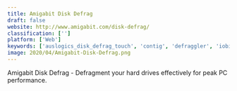 ```yaml
---
title: Amigabit Disk Defrag
draft: false 
website: http://www.amigabit.com/disk-defrag/
classification: ['']
platform: ['Web']
keywords: ['auslogics_disk_defrag_touch', 'contig', 'defraggler', 'iobit_smart_defrag', 'mydefrag', 'perfectdisk', 'power_defragmenter', 'puran_defrag', 'ultimatedefrag', 'wincontig', 'windows_disk_defragmenter']
image: 2020/04/Amigabit-Disk-Defrag.png
---
```

Amigabit Disk Defrag - Defragment your hard drives effectively for peak PC performance.